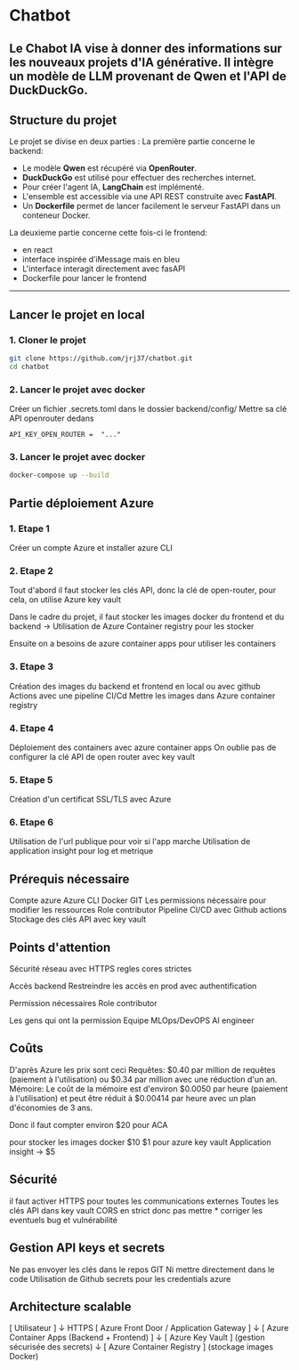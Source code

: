 # Chatbot

Le Chabot IA vise à donner des informations sur les nouveaux projets d'IA générative.
Il intègre un modèle de LLM provenant de Qwen et l'API de DuckDuckGo. 
---

## Structure du projet

Le projet se divise en deux parties : 
La première partie concerne le backend:

- Le modèle **Qwen** est récupéré via **OpenRouter**.
- **DuckDuckGo** est utilisé pour effectuer des recherches internet.
- Pour créer l'agent IA, **LangChain** est implémenté.
- L'ensemble est accessible via une API REST construite avec **FastAPI**.
- Un **Dockerfile** permet de lancer facilement le serveur FastAPI dans un conteneur Docker.

La deuxieme partie concerne cette fois-ci le frontend:
- en react  
- interface inspirée d’iMessage mais en bleu   
- L'interface interagit directement avec fasAPI  
- Dockerfile pour lancer le frontend  


---

## Lancer le projet en local

### 1. Cloner le projet

```bash
git clone https://github.com/jrj37/chatbot.git
cd chatbot
```
### 2. Lancer le projet avec docker

Créer un fichier .secrets.toml dans le dossier backend/config/
Mettre sa clé API openrouter dedans
```
API_KEY_OPEN_ROUTER =  "..."
```
### 3. Lancer le projet avec docker
```bash
docker-compose up --build
```
## Partie déploiement Azure
### 1. Etape 1
Créer un compte Azure et installer azure CLI

### 2. Etape 2
Tout d'abord il faut stocker les clés API, donc la clé de open-router, pour cela, on utilise Azure key vault

Dans le cadre du projet, il faut stocker les images docker du frontend et du backend
-> Utilisation de Azure Container registry pour les stocker 

Ensuite on a besoins de azure container apps pour utiliser les containers

### 3. Etape 3 
Création des images du backend et frontend en local ou avec github Actions avec une pipeline CI/Cd
Mettre les images dans Azure container registry
 
### 4. Etape 4 
 Déploiement des containers avec azure container apps
 On oublie pas de configurer la clé API de open router avec key vault

 ### 5. Etape 5
Création d'un certificat SSL/TLS avec Azure
 ### 6. Etape 6
 Utilisation de l'url publique pour voir si l'app marche 
 Utilisation de application insight pour log et metrique

## Prérequis nécessaire
Compte azure
Azure CLI
Docker
GIT
Les permissions nécessaire pour modifier les ressources
Role contributor
Pipeline CI/CD avec Github actions
Stockage des clés API avec key vault

## Points d'attention
Sécurité réseau avec HTTPS
regles cores strictes

Accès backend
Restreindre les accès en prod avec authentification

Permission nécessaires 
Role contributor

Les gens qui ont la permission 
Equipe MLOps/DevOPS AI engineer

## Coûts
D'après Azure les prix sont ceci 
Requêtes:
$0.40 par million de requêtes (paiement à l'utilisation) ou $0.34 par million avec une réduction d'un an. 
Mémoire:
Le coût de la mémoire est d'environ $0.0050 par heure (paiement à l'utilisation) et peut être réduit à $0.00414 par heure avec un plan d'économies de 3 ans. 

Donc il faut compter environ $20 pour ACA

pour stocker les images docker $10 
$1 pour azure key vault
Application insight -> $5

## Sécurité
il faut activer HTTPS pour toutes les communications externes
Toutes les clés API dans key vault
CORS en strict donc pas mettre *
corriger les eventuels bug et vulnérabilité

## Gestion API keys et secrets
Ne pas envoyer les clés dans le repos GIT 
Ni mettre directement dans le code
Utilisation de Github secrets pour les credentials azure


## Architecture scalable
[ Utilisateur ]
     ↓ HTTPS
[ Azure Front Door / Application Gateway ]
     ↓
[ Azure Container Apps (Backend + Frontend) ]
     ↓
[ Azure Key Vault ] (gestion sécurisée des secrets)
     ↓
[ Azure Container Registry ] (stockage images Docker)
